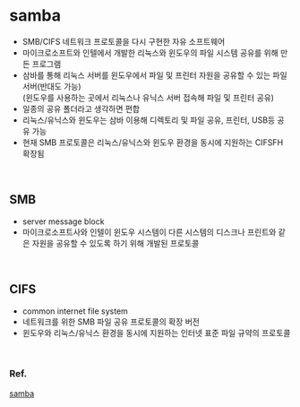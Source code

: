 samba
===
- SMB/CIFS 네트워크 프로토콜을 다시 구현한 자유 소프트웨어  
- 마이크로소프트와 인텔에서 개발한 리눅스와 윈도우의 파일 시스템 공유를 위해 만든 프로그램  
- 삼바를 통해 리눅스 서버를 윈도우에서 파일 및 프린터 자원을 공유할 수 있는 파일 서버(반대도 가능)  
  (윈도우를 사용하는 곳에서 리눅스나 유닉스 서버 접속해 파일 및 프린터 공유)  
- 일종의 공유 폴더라고 생각하면 편합  
- 리눅스/유닉스와 윈도우는 삼바 이용해 디렉토리 및 파일 공유, 프린터, USB등 공유 가능  
- 현재 SMB 프로토콜은 리눅스/유닉스와 윈도우 환경을 동시에 지원하는 CIFSFH 확장됨  
<br>

## SMB
- server message block  
- 마이크로소프트사와 인텔이 윈도우 시스템이 다른 시스템의 디스크나 프린트와 같은 자원을 공유할 수 있도록 하기 위해 개발된 프로토콜  
<br>

## CIFS
- common internet file system  
- 네트워크를 위한 SMB 파일 공유 프로토콜의 확장 버전  
- 윈도우와 리눅스/유닉스 환경을 동시에 지원하는 인터넷 표준 파일 규약의 프로토콜  
<br>

### Ref.
[samba](https://it-serial.tistory.com/75)
